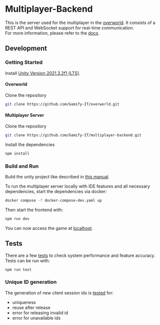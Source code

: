 # Multiplayer-Backend

This is the server used for the multiplayer in the [overworld](https://github.com/Gamify-IT/overworld).
It consists of a REST API and WebSocket support for real-time communication. \
For more information, please refer to the [docs](https://gamifyit-docs.readthedocs.io/en/latest/dev-manuals/architecture/multiplayer/README.html).

## Development 
### Getting Started
Install [Unity Version 2021.3.2f1 (LTS)](https://unity.com/de/releases/editor/whats-new/2021.3.2).
#### Overworld
Clone the repository  
```sh
git clone https://github.com/Gamify-IT/overworld.git
```
#### Multiplayer Server
Clone the repository  
```sh
git clone https://github.com/Gamify-IT/multiplayer-backend.git
```
Install the dependencies
```sh
npm install
```
### Build and Run
Build the unity project like described in [this manual](https://gamifyit-docs.readthedocs.io/en/latest/dev-manuals/languages/docker/docker-compose-unity.html).

To run the multiplayer server locally with IDE features and all necessary dependencies, start the dependencies via docker:
```sh
docker compose -f docker-compose-dev.yaml up
```
Then start the frontend with:
```sh
npm run dev
```
You can now access the game at [localhost](http://localhost).

## Tests
There are a few [tests](https://github.com/Gamify-IT/multiplayer-backend/blob/main/tests/) to check system performance and feature accuracy. \
Tests can be run with:
```sh
npm run test
```
### Unique ID generation 
The generation of new client session ids is [tested](https://github.com/Gamify-IT/multiplayer-backend/blob/main/tests/idGeneration.spec.ts) for:
- uniqueness
- reuse after release
- error for releasing invalid id
- error for unavailable ids
